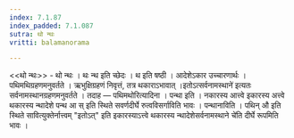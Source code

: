 ```yaml
---
index: 7.1.87
index_padded: 7.1.087
sutra: थो न्थः
vritti: balamanorama

---
```

<<थो न्थः>> - थो न्थः । थः न्थ इति च्छेदः । थ इति षष्ठी । आदेशेऽकार उच्चारणार्थः । पथिमथिग्रहणमनुवर्तते । ऋभुक्षिग्रहणं निवृत्तं, तत्र थकाराऽभावात् ।इतोऽत्सर्वनामस्थाने॑ इत्यतः सर्वनामस्थानग्रहणमनुवर्तते । तदाह — पथिमथोरित्यादिना । पन्था इति । नकारस्य आत्त्वे इकारस्य अत्त्वे थकारस्य न्थादेशे पन्थ आ स् इति स्थिते सवर्णदीर्घे रुत्वविसर्गाविति भावः । पन्थानाविति । पथिन् औ इति स्थिते सावित्युक्तेर्नात्त्वम् "इतोऽत्" इति इकारस्याऽत्त्वे थकारस्य न्थादेशेसर्वनामस्थाने चे॑ति दीर्घे रूपमिति भावः ।